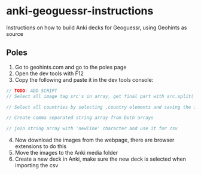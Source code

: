 # anki-geoguessr-instructions
Instructions on how to build Anki decks for Geoguessr, using Geohints as source

## Poles
1. Go to geohints.com and go to the poles page
2. Open the dev tools with F12
3. Copy the following and paste it in the dev tools console:
```js
// TODO: ADD SCRIPT
// Select all image tag src's in array, get final part with src.split('/').pop()

// Select all countries by selecting .country elements and saving the innerText to its own array

// Create comma separated string array from both arrays

// join string array with 'newline' character and use it for csv
```
4. Now download the images from the webpage, there are browser extensions to do this
5. Move the images to the Anki media folder
6. Create a new deck in Anki, make sure the new deck is selected when importing the csv
